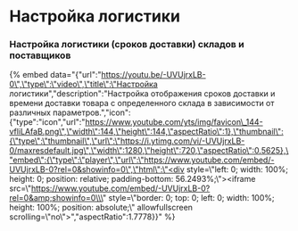 # Настройка логистики

### Настройка логистики \(сроков доставки\) складов и поставщиков

{% embed data="{\"url\":\"https://youtu.be/-UVUjrxLB-0\",\"type\":\"video\",\"title\":\"Настройка логистики\",\"description\":\"Настройка отображения сроков доставки и времени доставки товара с определенного склада в зависимости от различных параметров.\",\"icon\":{\"type\":\"icon\",\"url\":\"https://www.youtube.com/yts/img/favicon\_144-vfliLAfaB.png\",\"width\":144,\"height\":144,\"aspectRatio\":1},\"thumbnail\":{\"type\":\"thumbnail\",\"url\":\"https://i.ytimg.com/vi/-UVUjrxLB-0/maxresdefault.jpg\",\"width\":1280,\"height\":720,\"aspectRatio\":0.5625},\"embed\":{\"type\":\"player\",\"url\":\"https://www.youtube.com/embed/-UVUjrxLB-0?rel=0&showinfo=0\",\"html\":\"<div style=\\\"left: 0; width: 100%; height: 0; position: relative; padding-bottom: 56.2493%;\\\"><iframe src=\\\"https://www.youtube.com/embed/-UVUjrxLB-0?rel=0&amp;showinfo=0\\\" style=\\\"border: 0; top: 0; left: 0; width: 100%; height: 100%; position: absolute;\\\" allowfullscreen scrolling=\\\"no\\\"></iframe></div>\",\"aspectRatio\":1.7778}}" %}



